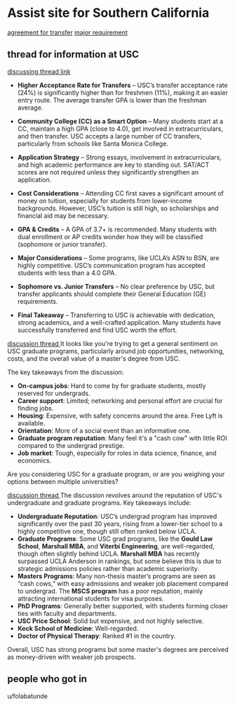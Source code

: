 # Assist  site  for Southern California

[agreement for transfer](https://atweb.usc.edu/articagrmt/index.html)
[major requirement](https://www.cs.usc.edu/academic-programs/undergrad/computer-engineering-and-computer-science/)




## thread for  information at USC  

[discussing  thread link](https://www.reddit.com/r/USC/comments/soh9e6/transferring_to_usc_tips/)
- **Higher Acceptance Rate for Transfers** – USC’s transfer acceptance rate (24%) is significantly higher than for freshmen (11%), making it an easier entry route. The average transfer GPA is lower than the freshman average.
    
- **Community College (CC) as a Smart Option** – Many students start at a CC, maintain a high GPA (close to 4.0), get involved in extracurriculars, and then transfer. USC accepts a large number of CC transfers, particularly from schools like Santa Monica College.
    
- **Application Strategy** – Strong essays, involvement in extracurriculars, and high academic performance are key to standing out. SAT/ACT scores are not required unless they significantly strengthen an application.
    
- **Cost Considerations** – Attending CC first saves a significant amount of money on tuition, especially for students from lower-income backgrounds. However, USC’s tuition is still high, so scholarships and financial aid may be necessary.
    
- **GPA & Credits** – A GPA of 3.7+ is recommended. Many students with dual enrollment or AP credits wonder how they will be classified (sophomore or junior transfer).
    
- **Major Considerations** – Some programs, like UCLA’s ASN to BSN, are highly competitive. USC’s communication program has accepted students with less than a 4.0 GPA.
    
- **Sophomore vs. Junior Transfers** – No clear preference by USC, but transfer applicants should complete their General Education (GE) requirements.
    
- **Final Takeaway** – Transferring to USC is achievable with dedication, strong academics, and a well-crafted application. Many students have successfully transferred and find USC worth the effort.



[discussion  thread ](https://www.reddit.com/r/USC/comments/1boubuo/things_i_wish_i_knew_before_coming_to_usc_as_a/) 
It looks like you're trying to get a general sentiment on USC graduate programs, particularly around job opportunities, networking, costs, and the overall value of a master's degree from USC.

The key takeaways from the discussion:

- **On-campus jobs**: Hard to come by for graduate students, mostly reserved for undergrads.
- **Career support**: Limited; networking and personal effort are crucial for finding jobs.
- **Housing**: Expensive, with safety concerns around the area. Free Lyft is available.
- **Orientation**: More of a social event than an informative one.
- **Graduate program reputation**: Many feel it's a "cash cow" with little ROI compared to the undergrad prestige.
- **Job market**: Tough, especially for roles in data science, finance, and economics.

Are you considering USC for a graduate program, or are you weighing your options between multiple universities?



[discussion  thread ](https://www.reddit.com/r/USC/comments/1br0gb2/is_usc_better_in_undergrad_or_grad_programs/) 
The discussion revolves around the reputation of USC's undergraduate and graduate programs. Key takeaways include:

- **Undergraduate Reputation**: USC’s undergrad program has improved significantly over the past 30 years, rising from a lower-tier school to a highly competitive one, though still often ranked below UCLA.
- **Graduate Programs**: Some USC grad programs, like the **Gould Law School**, **Marshall MBA**, and **Viterbi Engineering**, are well-regarded, though often slightly behind UCLA. **Marshall MBA** has recently surpassed UCLA Anderson in rankings, but some believe this is due to strategic admissions policies rather than academic superiority.
- **Masters Programs**: Many non-thesis master’s programs are seen as “cash cows,” with easy admissions and weaker job placement compared to undergrad. The **MSCS program** has a poor reputation, mainly attracting international students for visa purposes.
- **PhD Programs**: Generally better supported, with students forming closer ties with faculty and departments.
- **USC Price School**: Solid but expensive, and not highly selective.
- **Keck School of Medicine**: Well-regarded.
- **Doctor of Physical Therapy**: Ranked #1 in the country.

Overall, USC has strong programs but some master's degrees are perceived as money-driven with weaker job prospects. 



## people who  got in 
u/folabatunde
